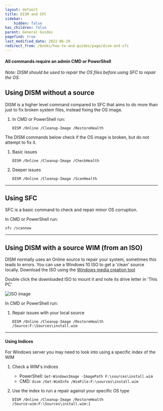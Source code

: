 ```yaml
---
layout: default
title: DISM and SFC
sidebar:
    hidden: false
has_children: false
parent: General Guides
pagefind: true
last_modified_date: 2022-06-29
redirect_from: /books/how-to-and-guides/page/dism-and-sfc
---
```





#### **All commands require an admin CMD or PowerShell**

*Note: DISM should be used to repair the OS files before using SFC to repair the OS.*



## Using DISM without a source
DISM is a higher level command compared to SFC that aims to do more than just to fix broken system files, instead fixing the OS image.

1. In CMD or PowerShell run: 

	`DISM /Online /Cleanup-Image /RestoreHealth`

The DISM commands below check if the OS image is broken, but do not attempt to fix it.

1. Basic issues

	`DISM /Online /Cleanup-Image /CheckHealth`

2. Deeper issues

	`DISM /Online /Cleanup-Image /ScanHealth`

---
## Using SFC
SFC is a basic command to check and repair minor OS corruption.

In CMD or PowerShell run:

`sfc /scannow`

---
## Using DISM with a source WIM (from an ISO)

DISM normally uses an Online source to repair your system, sometimes this leads to errors. You can use a Windows 10 ISO to get a 'clean' source locally. Download the ISO using the [Windows media creation tool](https://www.microsoft.com/en-us/software-download/windows10)

Double click the downloaded ISO to mount it and note its drive letter in 'This PC'

![ISO image](/assets/dism-sfc/iso.png)

In CMD or PowerShell run:

1. Repair issues with your local source
	
    `DISM /Online /Cleanup-Image /RestoreHealth /Source:F:\Sources\install.wim`

---
#### Using Indices
For Windows server you may need to look into using a specific index of the WIM

1. Check a WIM's indices
	* PowerShell: `Get-WindowsImage -ImagePath F:\sources\install.wim`
    * CMD: `dism /Get-WimInfo /WimFile:F:\sources\install.wim`

2. Use the index to run a repair against your specific OS type

   `DISM /Online /Cleanup-Image /RestoreHealth /Source:wim:F:\Sources\install.wim:1`
